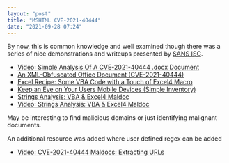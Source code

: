 ```yaml
---
layout: "post"
title: "MSHTML CVE-2021-40444"
date: "2021-09-28 07:24"
---
```

By now, this is common knowledge and well examined though there was a series of nice demonstrations and writeups presented by [SANS ISC](https://isc.sans.edu/). 

- [Video: Simple Analysis Of A CVE-2021-40444 .docx Document](https://isc.sans.edu/diary.html?storyid=27850)
- [An XML-Obfuscated Office Document (CVE-2021-40444)](https://isc.sans.edu/diary.html?storyid=27860)
- [Excel Recipe: Some VBA Code with a Touch of Excel4 Macro](https://isc.sans.edu/diary.html?storyid=27864)
- [Keep an Eye on Your Users Mobile Devices (Simple Inventory)](https://isc.sans.edu/diary.html?storyid=27868)
- [Strings Analysis: VBA & Excel4 Maldoc](https://isc.sans.edu/diary/rss/27872)
- [Video: Strings Analysis: VBA & Excel4 Maldoc](https://isc.sans.edu/diary.html?storyid=27874)

May be interesting to find malicious domains or just identifying malignant documents.

An additional resource was added where user defined regex can be added

- [Video: CVE-2021-40444 Maldocs: Extracting URLs](https://isc.sans.edu/forums/diary/Video+CVE202140444+Maldocs+Extracting+URLs/27894/)
